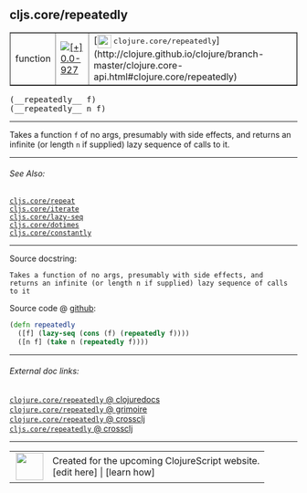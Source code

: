 ## cljs.core/repeatedly



 <table border="1">
<tr>
<td>function</td>
<td><a href="https://github.com/cljsinfo/cljs-api-docs/tree/0.0-927"><img valign="middle" alt="[+] 0.0-927" title="Added in 0.0-927" src="https://img.shields.io/badge/+-0.0--927-lightgrey.svg"></a> </td>
<td>
[<img height="24px" valign="middle" src="http://i.imgur.com/1GjPKvB.png"> <samp>clojure.core/repeatedly</samp>](http://clojure.github.io/clojure/branch-master/clojure.core-api.html#clojure.core/repeatedly)
</td>
</tr>
</table>


 <samp>
(__repeatedly__ f)<br>
</samp>
 <samp>
(__repeatedly__ n f)<br>
</samp>

---

Takes a function `f` of no args, presumably with side effects, and returns an
infinite (or length `n` if supplied) lazy sequence of calls to it.



---


###### See Also:

[`cljs.core/repeat`](../cljs.core/repeat.md)<br>
[`cljs.core/iterate`](../cljs.core/iterate.md)<br>
[`cljs.core/lazy-seq`](../cljs.core/lazy-seq.md)<br>
[`cljs.core/dotimes`](../cljs.core/dotimes.md)<br>
[`cljs.core/constantly`](../cljs.core/constantly.md)<br>

---


Source docstring:

```
Takes a function of no args, presumably with side effects, and
returns an infinite (or length n if supplied) lazy sequence of calls
to it
```


Source code @ [github](https://github.com/clojure/clojurescript/blob/r1006/src/cljs/cljs/core.cljs#L1776-L1781):

```clj
(defn repeatedly
  ([f] (lazy-seq (cons (f) (repeatedly f))))
  ([n f] (take n (repeatedly f))))
```

<!--
Repo - tag - source tree - lines:

 <pre>
clojurescript @ r1006
└── src
    └── cljs
        └── cljs
            └── <ins>[core.cljs:1776-1781](https://github.com/clojure/clojurescript/blob/r1006/src/cljs/cljs/core.cljs#L1776-L1781)</ins>
</pre>

-->

---



###### External doc links:

[`clojure.core/repeatedly` @ clojuredocs](http://clojuredocs.org/clojure.core/repeatedly)<br>
[`clojure.core/repeatedly` @ grimoire](http://conj.io/store/v1/org.clojure/clojure/1.7.0-beta3/clj/clojure.core/repeatedly/)<br>
[`clojure.core/repeatedly` @ crossclj](http://crossclj.info/fun/clojure.core/repeatedly.html)<br>
[`cljs.core/repeatedly` @ crossclj](http://crossclj.info/fun/cljs.core.cljs/repeatedly.html)<br>

---

 <table>
<tr><td>
<img valign="middle" align="right" width="48px" src="http://i.imgur.com/Hi20huC.png">
</td><td>
Created for the upcoming ClojureScript website.<br>
[edit here] | [learn how]
</td></tr></table>

[edit here]:https://github.com/cljsinfo/cljs-api-docs/blob/master/cljsdoc/cljs.core/repeatedly.cljsdoc
[learn how]:https://github.com/cljsinfo/cljs-api-docs/wiki/cljsdoc-files

<!--

This information was too distracting to show to readers, but I'll leave it
commented here since it is helpful to:

- pretty-print the data used to generate this document
- and show how to retrieve that data



The API data for this symbol:

```clj
{:description "Takes a function `f` of no args, presumably with side effects, and returns an\ninfinite (or length `n` if supplied) lazy sequence of calls to it.",
 :ns "cljs.core",
 :name "repeatedly",
 :signature ["[f]" "[n f]"],
 :history [["+" "0.0-927"]],
 :type "function",
 :related ["cljs.core/repeat"
           "cljs.core/iterate"
           "cljs.core/lazy-seq"
           "cljs.core/dotimes"
           "cljs.core/constantly"],
 :full-name-encode "cljs.core/repeatedly",
 :source {:code "(defn repeatedly\n  ([f] (lazy-seq (cons (f) (repeatedly f))))\n  ([n f] (take n (repeatedly f))))",
          :title "Source code",
          :repo "clojurescript",
          :tag "r1006",
          :filename "src/cljs/cljs/core.cljs",
          :lines [1776 1781]},
 :full-name "cljs.core/repeatedly",
 :clj-symbol "clojure.core/repeatedly",
 :docstring "Takes a function of no args, presumably with side effects, and\nreturns an infinite (or length n if supplied) lazy sequence of calls\nto it"}

```

Retrieve the API data for this symbol:

```clj
;; from Clojure REPL
(require '[clojure.edn :as edn])
(-> (slurp "https://raw.githubusercontent.com/cljsinfo/cljs-api-docs/catalog/cljs-api.edn")
    (edn/read-string)
    (get-in [:symbols "cljs.core/repeatedly"]))
```

-->
